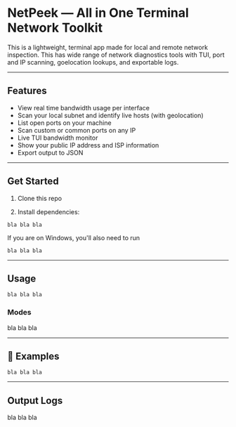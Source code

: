 # NetPeek — All in One Terminal Network Toolkit

This is a lightweight, terminal app made for local and remote network inspection. This has wide range of network diagnostics tools with TUI, port and IP scanning, goelocation lookups, and exportable logs.

---

## Features

* View real time bandwidth usage per interface
* Scan your local subnet and identify live hosts (with geolocation)
* List open ports on your machine
* Scan custom or common ports on any IP
* Live TUI bandwidth monitor
* Show your public IP address and ISP information
* Export output to JSON

---

## Get Started

1. Clone this repo

2. Install dependencies:

```
bla bla bla
```
If you are on Windows, you'll also need to run
```
bla bla bla
```
---

## Usage

```
bla bla bla
```

### Modes

bla bla bla

---

## 🧾 Examples

```
bla bla bla
```

---

## Output Logs

bla bla bla
